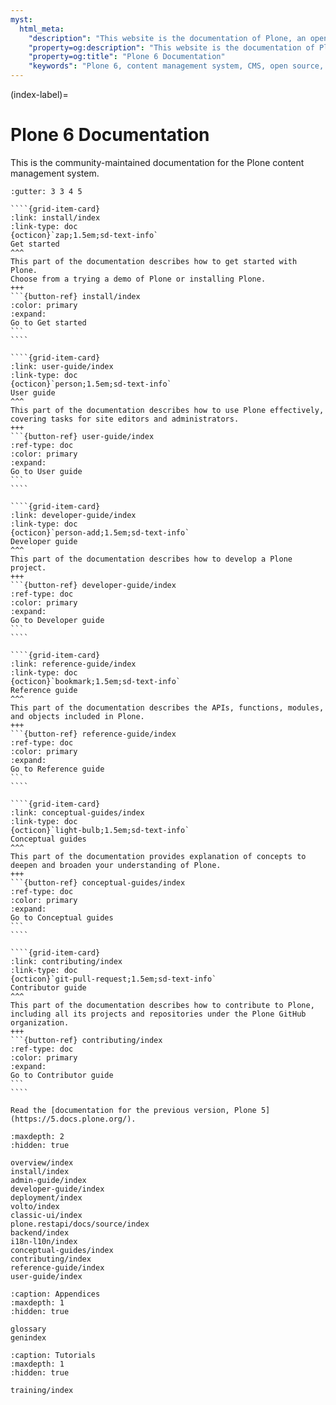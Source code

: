 ```yaml
---
myst:
  html_meta:
    "description": "This website is the documentation of Plone, an open source, enterprise-level content management system."
    "property=og:description": "This website is the documentation of Plone, an open source, enterprise-level content management system."
    "property=og:title": "Plone 6 Documentation"
    "keywords": "Plone 6, content management system, CMS, open source, Documentation, Volto, Classic UI, frontend, backend, plone.restapi, plone.api"
---
```


(index-label)=

# Plone 6 Documentation

This is the community-maintained documentation for the Plone content management system.

`````{grid} 1 1 2 2
:gutter: 3 3 4 5

````{grid-item-card} 
:link: install/index
:link-type: doc
{octicon}`zap;1.5em;sd-text-info`
Get started
^^^
This part of the documentation describes how to get started with Plone.
Choose from a trying a demo of Plone or installing Plone.
+++
```{button-ref} install/index
:color: primary
:expand:
Go to Get started
``` 
````

````{grid-item-card} 
:link: user-guide/index
:link-type: doc
{octicon}`person;1.5em;sd-text-info`
User guide
^^^
This part of the documentation describes how to use Plone effectively, covering tasks for site editors and administrators.
+++
```{button-ref} user-guide/index
:ref-type: doc
:color: primary
:expand:
Go to User guide
```
````

````{grid-item-card}
:link: developer-guide/index
:link-type: doc
{octicon}`person-add;1.5em;sd-text-info`
Developer guide
^^^
This part of the documentation describes how to develop a Plone project.
+++
```{button-ref} developer-guide/index 
:ref-type: doc
:color: primary
:expand:
Go to Developer guide
```
````

````{grid-item-card} 
:link: reference-guide/index
:link-type: doc
{octicon}`bookmark;1.5em;sd-text-info`
Reference guide 
^^^
This part of the documentation describes the APIs, functions, modules, and objects included in Plone.
+++
```{button-ref} reference-guide/index 
:ref-type: doc
:color: primary
:expand:
Go to Reference guide
```
````

````{grid-item-card} 
:link: conceptual-guides/index
:link-type: doc
{octicon}`light-bulb;1.5em;sd-text-info`
Conceptual guides 
^^^
This part of the documentation provides explanation of concepts to deepen and broaden your understanding of Plone.
+++
```{button-ref} conceptual-guides/index 
:ref-type: doc
:color: primary
:expand:
Go to Conceptual guides
```
````

````{grid-item-card} 
:link: contributing/index
:link-type: doc
{octicon}`git-pull-request;1.5em;sd-text-info`
Contributor guide
^^^
This part of the documentation describes how to contribute to Plone, including all its projects and repositories under the Plone GitHub organization.
+++
```{button-ref} contributing/index
:ref-type: doc
:color: primary
:expand:
Go to Contributor guide
```
````

`````

```{seealso}
Read the [documentation for the previous version, Plone 5](https://5.docs.plone.org/).
```


```{toctree}
:maxdepth: 2
:hidden: true

overview/index
install/index
admin-guide/index
developer-guide/index
deployment/index
volto/index
classic-ui/index
plone.restapi/docs/source/index
backend/index
i18n-l10n/index
conceptual-guides/index
contributing/index
reference-guide/index
user-guide/index
```

```{toctree}
:caption: Appendices
:maxdepth: 1
:hidden: true

glossary
genindex
```

```{toctree}
:caption: Tutorials
:maxdepth: 1
:hidden: true

training/index
```
